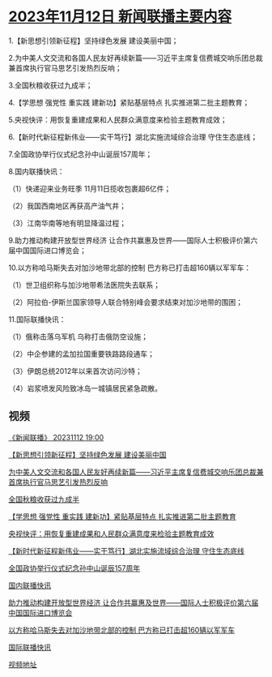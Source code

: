 # [2023年11月12日 新闻联播主要内容](https://tv.cctv.com/lm/xwlb/day/20231112.shtml)

1.【新思想引领新征程】坚持绿色发展 建设美丽中国；

2.为中美人文交流和各国人民友好再续新篇——习近平主席复信费城交响乐团总裁兼首席执行官马思艺引发热烈反响；

3.全国秋粮收获过九成半；

4.【学思想 强党性 重实践 建新功】紧贴基层特点 扎实推进第二批主题教育；

5.央视快评：用恢复重建成果和人民群众满意度来检验主题教育成效；

6.【新时代新征程新伟业——实干笃行】湖北实施流域综合治理 守住生态底线；

7.全国政协举行仪式纪念孙中山诞辰157周年；

8.国内联播快讯：

（1）快递迎来业务旺季 11月11日揽收包裹超6亿件；

（2）我国西南地区再获高产油气井；

（3）江南华南等地有明显降温过程；

9.助力推动构建开放型世界经济 让合作共赢惠及世界——国际人士积极评价第六届中国国际进口博览会；

10.以方称哈马斯失去对加沙地带北部的控制 巴方称已打击超160辆以军军车：

（1）世卫组织称与加沙地带希法医院失去联系；

（2）阿拉伯-伊斯兰国家领导人联合特别峰会要求结束对加沙地带的围困；

11.国际联播快讯：

（1）俄称击落乌军机 乌称打击俄防空设施；

（2）中企参建的孟加拉国重要铁路路段通车；

（3）伊朗总统2012年以来首次访问沙特；

（4）岩浆喷发风险致冰岛一城镇居民紧急疏散。

## 视频

[《新闻联播》 20231112 19:00](https://tv.cctv.com/2023/11/12/VIDELqBN7lNiVd9M3E89w1BV231112.shtml)

[【新思想引领新征程】坚持绿色发展 建设美丽中国](https://tv.cctv.com/2023/11/12/VIDE2m4NK14vaqNIluKxSMrt231112.shtml)

[为中美人文交流和各国人民友好再续新篇——习近平主席复信费城交响乐团总裁兼首席执行官马思艺引发热烈反响](https://tv.cctv.com/2023/11/12/VIDE3vJwO98fawWrjgSgYpMB231112.shtml)

[全国秋粮收获过九成半](https://tv.cctv.com/2023/11/12/VIDEsT7WH1QPryOjK3IqYibp231112.shtml)

[【学思想 强党性 重实践 建新功】紧贴基层特点 扎实推进第二批主题教育](https://tv.cctv.com/2023/11/12/VIDEtMCH90urt3OrgIAarjWw231112.shtml)

[央视快评：用恢复重建成果和人民群众满意度来检验主题教育成效](https://tv.cctv.com/2023/11/12/VIDEdDBGkQxBx0yUMPJljSof231112.shtml)

[【新时代新征程新伟业——实干笃行】湖北实施流域综合治理 守住生态底线](https://tv.cctv.com/2023/11/12/VIDEFwx1iZLETDLHMboVOkxI231112.shtml)

[全国政协举行仪式纪念孙中山诞辰157周年](https://tv.cctv.com/2023/11/12/VIDEnJWeDdy0zIdPcfBqz6V6231112.shtml)

[国内联播快讯](https://tv.cctv.com/2023/11/12/VIDEYiEY6poUSBjRSZvjIU29231112.shtml)

[助力推动构建开放型世界经济 让合作共赢惠及世界——国际人士积极评价第六届中国国际进口博览会](https://tv.cctv.com/2023/11/12/VIDE4bq1YsJy3euXNXLleDaJ231112.shtml)

[以方称哈马斯失去对加沙地带北部的控制 巴方称已打击超160辆以军军车](https://tv.cctv.com/2023/11/12/VIDET8ypOi37Wr7ofpa3NAdr231112.shtml)

[国际联播快讯](https://tv.cctv.com/2023/11/12/VIDExdixdy2Z5pjJfkHmf5va231112.shtml)

[视频地址](https://tv.cctv.com/lm/xwlb/day/20231112.shtml) 

